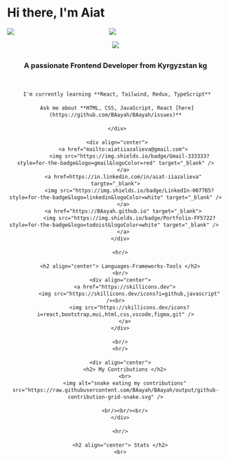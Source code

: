 # Hi there, I'm Aiat

<img align="left" width="47%" src="https://github-readme-stats.vercel.app/api?username=BAayah&show_icons=true&theme=gruvbox" />

<img align="left" width="47%" src="https://github-readme-stats.vercel.app/api/top-langs/?username=BAayah&layout=compact" />
<h1 align="center"?
 <a href="https://git.io/typing-svg">
    <img src="https://readme-typing-svg.herokuapp.com/?
    font=Righteous&size=35&center=true&vCenter=true&width=500&height=70&duration=4000&lines=Hi+There!;+I'm+Aiat+Iiazalieva!;" />
    </a>
</h1>

<h3 align="center">A passionate Frontend Developer from Kyrgyzstan kg</h3>

<br/>

<div align="center">

     I'm currently learning **React, Tailwind, Redux, TypeScript**

     Ask me about **HTML, CSS, JavaScript, React [here](https://github.com/BAayah/BAayah/issues)**

     </div>

     <div align="center">
         <a href="mailto:aiatiiazalieva@gmail.com">
             <img src="https://img.shields.io/badge/Gmail-333333?style=for-the-badge&logo=gmail&logoColor=red" target="_blank" />
         </a>
         <a href=https://in.linkedin.com/in/aiat-iiazalieva" targte="_blank">
             <img src="https://img.shields.io/badge/LinkedIn-0077B5?style=for-the-badge&logo=linkedin&logoColor=white" target="_blank" />
         </a>
         <a href="https://BAayah.github.io" target="_blank">
             <img src="https://img.shields.io/badge/Portfolio-FF5722?style=for-the-badge&logo=todoist&logoColor=white" target="_blank" /> 
         </a>
       </div>

       <hr/>

       <h2 align="center"> Languages-Frameworks-Tools </h2>
       <br/>
       <div align="center">
          <a href="https://skillicons.dev">
             <img src="https://skillicons.dev/icons?i=github,javascript" /><br>
             <img src="https://skillicons.dev/icons?i=react,bootstrap,mui,html,css,vscode,figma,git" />
          </a>
       </div>

       <br/>
       <hr/>

       <div align="center">
          <h2> My Contributions </h2>
          <br>
          <img alt="snake eating my contributions" src="https://raw.githubusercontent.com/BAayah/BAayah/output/github-contribution-grid-snake.svg" />

          <br/><br/><br/>
       </div>

       <hr/>

       <h2 align="center"> Stats </h2>
       <br>
       
